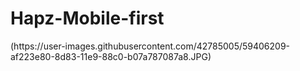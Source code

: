 <h1>Hapz-Mobile-first</h1>
(https://user-images.githubusercontent.com/42785005/59406209-af223e80-8d83-11e9-88c0-b07a787087a8.JPG)
